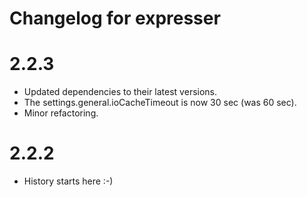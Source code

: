 # Changelog for expresser

2.2.3
=====
* Updated dependencies to their latest versions.
* The settings.general.ioCacheTimeout is now 30 sec (was 60 sec).
* Minor refactoring.

2.2.2
=====
* History starts here :-)
